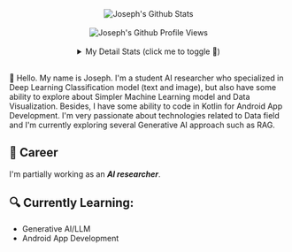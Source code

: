 <div align="center">
  <img src="https://github-readme-stats.vercel.app/api?username=josephananda&show_icons=true&theme=github_dark&hide=contribs,reviews,discussions_answered,prs_merged,prs_merged_percentage&show=discussions_started,prs" alt="Joseph's Github Stats">
  <br><br>
  <img src="https://komarev.com/ghpvc/?username=josephananda&color=blue&style=flat" alt="Joseph's Github Profile Views" />
  <br><br>
  <details>
    <summary>My Detail Stats (click me to toggle 👀)</summary>
    <br>
    <p><img src="https://github-readme-stats.vercel.app/api/top-langs/?username=josephananda&theme=github_dark&layout=donut-vertical&hide_border=true&langs_count=5" alt="Most used languages" /></p>
    <p><img src="https://github-readme-streak-stats.herokuapp.com/?user=josephananda&theme=blue-green" alt="Stat Streak" /></p>
    <p><img src="https://github-profile-trophy.vercel.app/?username=josephananda&theme=algolia&margin-w=5&margin-h=5" alt="Github Trophy" /></p>
  </details>
</div>
<br>

👋 Hello. My name is Joseph. I'm a student AI researcher who specialized in Deep Learning Classification model (text and image), but also have some ability to explore about Simpler Machine Learning model and Data Visualization. Besides, I have some ability to code in Kotlin for Android App Development. I'm very passionate about technologies related to Data field and I'm currently exploring several Generative AI approach such as RAG.

## 💼 Career
I'm partially working as an ***AI researcher***.

## 🔍 Currently Learning:
- Generative AI/LLM
- Android App Development
